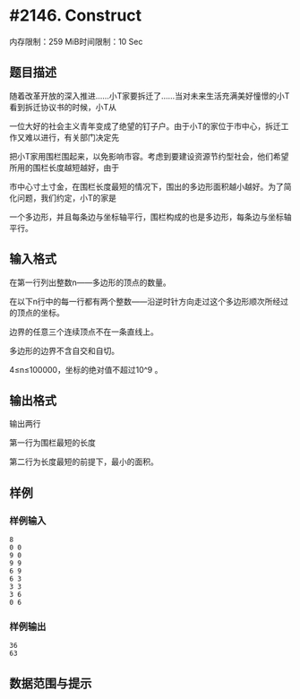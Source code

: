 # #2146. Construct

内存限制：259 MiB时间限制：10 Sec

## 题目描述

随着改革开放的深入推进&hellip;&hellip;小T家要拆迁了&hellip;&hellip;当对未来生活充满美好憧憬的小T看到拆迁协议书的时候，小T从

一位大好的社会主义青年变成了绝望的钉子户。由于小T的家位于市中心，拆迁工作又难以进行，有关部门决定先

把小T家用围栏围起来，以免影响市容。考虑到要建设资源节约型社会，他们希望所用的围栏长度越短越好，由于

市中心寸土寸金，在围栏长度最短的情况下，围出的多边形面积越小越好。为了简化问题，我们约定，小T的家是

一个多边形，并且每条边与坐标轴平行，围栏构成的也是多边形，每条边与坐标轴平行。

## 输入格式

在第一行列出整数n&mdash;&mdash;多边形的顶点的数量。

在以下n行中的每一行都有两个整数&mdash;&mdash;沿逆时针方向走过这个多边形顺次所经过的顶点的坐标。

边界的任意三个连续顶点不在一条直线上。

多边形的边界不含自交和自切。

4&le;n&le;100000，坐标的绝对值不超过10^9 。

## 输出格式

输出两行

第一行为围栏最短的长度

第二行为长度最短的前提下，最小的面积。

## 样例

### 样例输入

    
    8
    0 0
    9 0
    9 9
    6 9
    6 3
    3 3
    3 6
    0 6
    
    

### 样例输出

    
    36
    63
    

## 数据范围与提示
